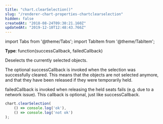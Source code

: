 ```yaml
---
title: "chart.clearSelection()"
slug: "/renderer-chart-properties-chartclearselection"
hidden: false
createdAt: "2018-08-24T09:30:21.160Z"
updatedAt: "2019-12-10T12:48:43.766Z"
---
```


import Tabs from '@theme/Tabs';
import TabItem from '@theme/TabItem';

**Type**: function(successCallback, failedCallback)  

Deselects the currently selected objects.

The optional successCallback is invoked when the selection was successfully cleared. This means that the objects are not selected anymore, and that they have been released if they were temporarily held.

failedCallback is invoked when releasing the held seats fails (e.g. due to a network issue). This callback is optional, just like successCallback.

```javascript
chart.clearSelection(
    () => console.log('ok'),
    () => console.log('not ok')
);
```

```javascript

```
